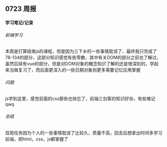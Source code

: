 ## 0723  周报
#### 学习笔记/记录
###### 前端学习
本周是打算结束js的课程，但是因为三下乡的一些事情耽误了，最终我只完成了78-134的部分，这部分知识感觉有些零散，其中有关DOM的部分之前也了解过，虽然后续有vue的部分，但是对DOM对象的概念知识了解的还是很深刻的，学起来当做复习了，而后面更深入的一些日期对象则更多需要记忆应用掌握
###### 问题
js学到这里，感觉前面的css那些也快忘了，前端三剑客的知识好杂，有些难记qwq
###### 总结
双周任务因为个人的一些事情耽误了比较久，质量不高，回去后想拿出时间多学习前端，把html，css，js都掌握了